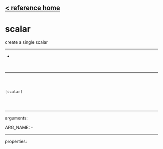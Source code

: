 [< reference home](ceammc_lib.html)
---

# scalar


create a single scalar

---

-
<br>


---


```



[scalar]


            
```

---
arguments:

ARG_NAME: -<br>

---
properties:


